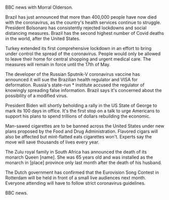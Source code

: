 BBC news with Morral Olderson.

Brazil has just announced that more than 400,000 people have now died with the coronavirus, as the country's health services continue to struggle. President Bolsonaro has consistently rejected lockdowns and social distancing measures. Brazil has the second highest number of Covid deaths in the world, after the United States.

Turkey extended its first comprehensive lockdown in an effort to bring under control the spread of the coronavirus. People would only be allowed to leave their home for central shopping and urgent medical care. The measures will remain in force until the 17th of May.

The developer of the Russian Sputnik-V coronavirus vaccine has announced it will sue the Brazilian health regulator and VISA for deformation. Russia's state-run * institute accused the regulator of knowingly spreading false information. Brazil says it's concerned about the possibility of a modified virus.

President Biden will shortly beholding a rally in the US State of George to mark its 100 days in office. It's the first stop on a talk to urge Americans to support his plans to spend trillions of dollars rebuilding the economic.

Man-sawed cigarettes are to be banned across the United States under new plans proposed by the Food and Drug Administration. Flavored cigars will also be affected but mint-flatted eats cigarettes won't. Experts say the move will save thousands of lives every year.

The Zulu royal family in South Africa has announced the death of its monarch Queen [name]. She was 65 years old and was installed as the monarch in [place] province only last month after the death of his husband.

The Dutch government has confirmed that the Eurovision Song Contest in Rotterdam will be held in front of a small live audiences next month. Everyone attending will have to follow strict coronavirus guidelines.

BBC news.
